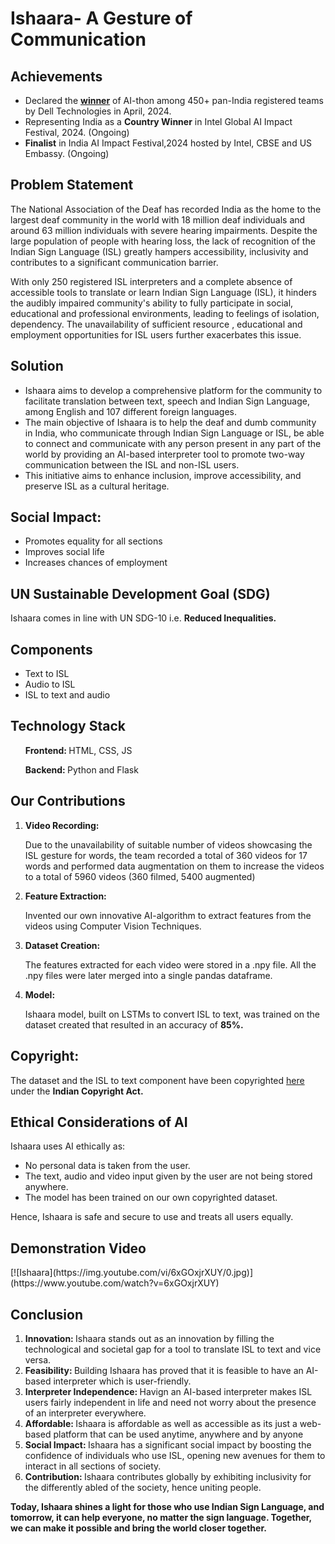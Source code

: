 <h1>Ishaara- A Gesture of Communication</h1>

<h2>Achievements</h2>
<ul>
  <li>Declared the <strong><a href="https://www.linkedin.com/feed/update/urn:li:activity:7184045023166963713/">winner</a></strong> of AI-thon among 450+ pan-India registered teams by Dell Technologies in April, 2024.</li>
  <li>Representing India as a <strong>Country Winner</strong> in Intel Global AI Impact Festival, 2024. (Ongoing)</li>
  <li><strong>Finalist</strong> in India AI Impact Festival,2024 hosted by Intel, CBSE and US Embassy. (Ongoing)</li>
</ul>

<h2>Problem Statement</h2>
The National Association of the Deaf has recorded India as the home to the largest deaf community in the world with 18 million deaf individuals and around 63 million individuals with severe hearing impairments. Despite the large population of people with hearing loss, the lack of recognition of the Indian Sign Language (ISL) greatly hampers accessibility, inclusivity and contributes to a significant communication barrier.

With only 250 registered ISL interpreters and a complete absence of accessible tools to translate or learn Indian Sign Language (ISL), it hinders the audibly impaired community's ability to fully participate in social, educational and professional environments, leading to feelings of isolation, dependency. The unavailability of sufficient resource , educational and employment opportunities for ISL users further exacerbates this issue.

<h2>Solution</h2>
<ul>
  <li>Ishaara aims to develop a comprehensive platform for the community to facilitate translation between text, speech and Indian Sign Language, among English and 107 different foreign languages. </li>
  <li>The main objective of Ishaara is to help the deaf and dumb community in India, who communicate through Indian Sign Language or ISL, be able to connect and communicate with any person present in any part of the world by providing an AI-based interpreter tool to promote two-way communication between the ISL and non-ISL users.</li>
  <li>This initiative aims to enhance inclusion, improve accessibility, and preserve ISL as a cultural heritage.</li>
</ul>

<h2>Social Impact:</h2>
<ul>
  <li>Promotes equality for all sections</li>
  <li>Improves social life</li>
  <li>Increases chances of employment</li>
</ul>

<h2>UN Sustainable Development Goal (SDG)</h2>
Ishaara comes in line with UN SDG-10 i.e. <strong>Reduced Inequalities.</strong>

<h2>Components</h2>
<ul>
  <li>Text to ISL</li>
  <li>Audio to ISL</li>
  <li>ISL to text and audio</li>
</ul>

<h2>Technology Stack</h2>
<ul>
<p><strong>Frontend: </strong>HTML, CSS, JS</p>
<p><strong>Backend: </strong>Python and Flask</p>
</ul>

<h2>Our Contributions</h2>
<ol>
  <li><strong>Video Recording:</strong></li>
  <p>Due to the unavailability of suitable number of videos showcasing the ISL gesture for words, the team recorded a total of 360 videos for 17 words and performed data augmentation on them to increase the videos to a total of 5960 videos (360 filmed, 5400 augmented)</li></p>
  <li><strong>Feature Extraction: </strong></li>
  <p>Invented our own innovative AI-algorithm to extract features from the videos using Computer Vision Techniques.</p>
  <li><strong>Dataset Creation:</strong></li>
  <p>The features extracted for each video were stored in a .npy file. All the .npy files were later merged into a single pandas dataframe.</p>
  <li><strong>Model: </strong></li>
  <p>Ishaara model, built on LSTMs to convert ISL to text, was trained on the dataset created that resulted in an accuracy of <strong>85%.</strong></p>
</ol>

<h2>Copyright: </h2>
The dataset and the ISL to text component have been copyrighted <a href="https://drive.google.com/drive/folders/1UxkPLgEoQTNQPjQvbTSvpsSp2fkBwIlM?usp=drive_link">here </a>under the <strong>Indian Copyright Act.</strong>

<h2>Ethical Considerations of AI</h2>
Ishaara uses AI ethically as:
<ul>
  <li>No personal data is taken from the user.</li>
  <li>The text, audio and video input given by the user are not being stored anywhere.</li>
  <li>The model has been trained on our own copyrighted dataset.</li>
</ul>
Hence, Ishaara is safe and secure to use and treats all users equally.

<h2>Demonstration Video</h2>
[![Ishaara](https://img.youtube.com/vi/6xGOxjrXUY/0.jpg)](https://www.youtube.com/watch?v=6xGOxjrXUY)

<h2>Conclusion</h2>
<ol>
  <li><strong>Innovation: </strong>Ishaara stands out as an innovation by filling the technological and societal gap for a tool to translate ISL to text and vice versa.</li>
  <li><strong>Feasibility: </strong>Building Ishaara has proved that it is feasible to have an AI-based interpreter which is user-friendly.</li>
  <li><strong>Interpreter Independence: </strong>Havign an AI-based interpreter makes ISL users fairly independent in life and need not worry about the presence of an interpreter everywhere.</li>
  <li><strong>Affordable: </strong>Ishaara is affordable as well as accessible as its just a web-based platform that can be used anytime, anywhere and by anyone</li>
  <li><strong>Social Impact: </strong>Ishaara has a significant social impact by boosting the confidence of individuals who use ISL, opening new avenues for them to interact in all sections of society.</li>
  <li><strong>Contribution: </strong>Ishaara contributes globally by exhibiting inclusivity for the differently abled of the society, hence uniting people.</li>
</ol>

<strong>Today, Ishaara shines a light for those who use Indian Sign Language, and tomorrow, it can help everyone, no matter the sign language. Together, we can make it possible and bring the world closer together.</strong>

